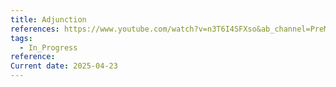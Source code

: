```yaml
---
title: Adjunction
references: https://www.youtube.com/watch?v=n3T6I4SFXso&ab_channel=PreMath
tags:
  - In_Progress
reference: 
Current date: 2025-04-23
---
```


